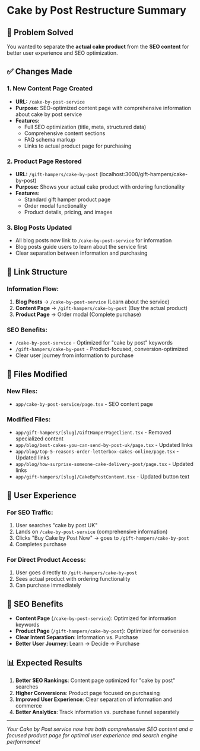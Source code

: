 # Cake by Post Restructure Summary

## 🎯 Problem Solved

You wanted to separate the **actual cake product** from the **SEO content** for better user experience and SEO optimization.

## ✅ Changes Made

### 1. **New Content Page Created**
- **URL:** `/cake-by-post-service` 
- **Purpose:** SEO-optimized content page with comprehensive information about cake by post service
- **Features:** 
  - Full SEO optimization (title, meta, structured data)
  - Comprehensive content sections
  - FAQ schema markup
  - Links to actual product page for purchasing

### 2. **Product Page Restored**
- **URL:** `/gift-hampers/cake-by-post` (localhost:3000/gift-hampers/cake-by-post)
- **Purpose:** Shows your actual cake product with ordering functionality
- **Features:**
  - Standard gift hamper product page
  - Order modal functionality
  - Product details, pricing, and images

### 3. **Blog Posts Updated**
- All blog posts now link to `/cake-by-post-service` for information
- Blog posts guide users to learn about the service first
- Clear separation between information and purchasing

## 🔗 Link Structure

### **Information Flow:**
1. **Blog Posts** → `/cake-by-post-service` (Learn about the service)
2. **Content Page** → `/gift-hampers/cake-by-post` (Buy the actual product)
3. **Product Page** → Order modal (Complete purchase)

### **SEO Benefits:**
- `/cake-by-post-service` - Optimized for "cake by post" keywords
- `/gift-hampers/cake-by-post` - Product-focused, conversion-optimized
- Clear user journey from information to purchase

## 📁 Files Modified

### **New Files:**
- `app/cake-by-post-service/page.tsx` - SEO content page

### **Modified Files:**
- `app/gift-hampers/[slug]/GiftHamperPageClient.tsx` - Removed specialized content
- `app/blog/best-cakes-you-can-send-by-post-uk/page.tsx` - Updated links
- `app/blog/top-5-reasons-order-letterbox-cakes-online/page.tsx` - Updated links  
- `app/blog/how-surprise-someone-cake-delivery-post/page.tsx` - Updated links
- `app/gift-hampers/[slug]/CakeByPostContent.tsx` - Updated button text

## 🎯 User Experience

### **For SEO Traffic:**
1. User searches "cake by post UK"
2. Lands on `/cake-by-post-service` (comprehensive information)
3. Clicks "Buy Cake by Post Now" → goes to `/gift-hampers/cake-by-post`
4. Completes purchase

### **For Direct Product Access:**
1. User goes directly to `/gift-hampers/cake-by-post`
2. Sees actual product with ordering functionality
3. Can purchase immediately

## 🚀 SEO Benefits

- **Content Page** (`/cake-by-post-service`): Optimized for information keywords
- **Product Page** (`/gift-hampers/cake-by-post`): Optimized for conversion
- **Clear Intent Separation**: Information vs. Purchase
- **Better User Journey**: Learn → Decide → Purchase

## 📊 Expected Results

1. **Better SEO Rankings**: Content page optimized for "cake by post" searches
2. **Higher Conversions**: Product page focused on purchasing
3. **Improved User Experience**: Clear separation of information and commerce
4. **Better Analytics**: Track information vs. purchase funnel separately

---

*Your Cake by Post service now has both comprehensive SEO content and a focused product page for optimal user experience and search engine performance!*
